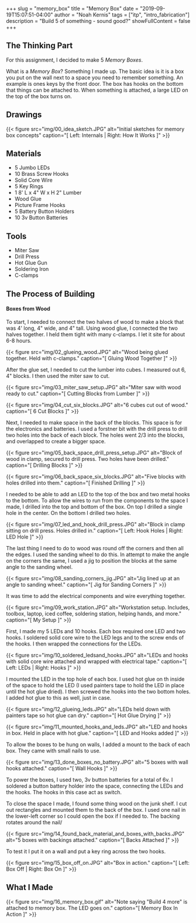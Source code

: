 +++
slug = "memory_box"
title = "Memory Box"
date = "2019-09-19T15:07:51-04:00"
author = "Noah Kernis"
tags = ["itp",  "intro_fabrication"]
description = "Build 5 of something - sound good?"
showFullContent = false
+++

## The Thinking Part

For this assignment, I decided to make 5 *Memory Boxes*. 

What is a *Memory Box*? Something I made up. The basic idea is it is a box you put on the wall next to a space you need to remember something. An example is ones keys by the front door. The box has hooks on the bottom that things can be attached to. When something is attached, a large LED on the top of the box turns on. 

## Drawings

{{< figure src="img/00_idea_sketch.JPG" alt="Initial sketches for memory box concepts" caption="[ Left: Internals | Right: How It Works ]" >}}

## Materials

- 5 Jumbo LEDs
- 10 Brass Screw Hooks
- Solid Core Wire
- 5 Key Rings
- 1 8' L x 4" W x H 2" Lumber
- Wood Glue
- Picture Frame Hooks
- 5 Battery Button Holders
- 10 3v Button Batteries

## Tools

- Miter Saw
- Drill Press
- Hot Glue Gun
- Soldering Iron
- C-clamps

## The Process of Building

#### Boxes from Wood

To start, I needed to connect the two halves of wood to make a block that was 4' long, 4" wide, and 4" tall. Using wood glue, I connected the two halves together. I held them tight with many c-clamps. I let it site for about 6-8 hours.

{{< figure src="img/02_glueing_wood.JPG" alt="Wood being glued together. Held with c-clamps." caption="[ Gluing Wood Together ]" >}}

After the glue set, I needed to cut the lumber into cubes. I measured out 6, 4" blocks. I then used the miter saw to cut.

{{< figure src="img/03_miter_saw_setup.JPG" alt="Miter saw with wood ready to cut." caption="[ Cutting Blocks from Lumber ]" >}}

{{< figure src="img/04_cut_six_blocks.JPG" alt="6 cubes cut out of wood." caption="[ 6 Cut Blocks ]" >}}

Next, I needed to make space in the back of the blocks. This space is for the electronics and batteries. I used a forstner bit with the drill press to drill two holes into the back of each block. The holes went 2/3 into the blocks, and overlapped to create a bigger space. 

{{< figure src="img/05_back_space_drill_press_setup.JPG" alt="Block of wood in clamp, secured to drill press. Two holes have been drilled." caption="[ Drilling Blocks ]" >}}

{{< figure src="img/06_back_space_six_blocks.JPG" alt="Five blocks with holes drilled into them." caption="[ Finished Drilling ]" >}}

I needed to be able to add an LED to the top of the box and two metal hooks to the bottom. To allow the wires to run from the components to the space I made, I drilled into the top and bottom of the box. On top I drilled a single hole in the center. On the bottom I drilled two holes. 

{{< figure src="img/07_led_and_hook_drill_press.JPG" alt="Block in clamp sitting on drill press. Holes drilled in." caption="[ Left: Hook Holes | Right: LED Hole ]" >}}

The last thing I need to do to wood was round off the corners and then all the edges. I used the sanding wheel to do this. In attempt to make the angle on the corners the same, I used a jig to position the blocks at the same angle to the sanding wheel.

{{< figure src="img/08_sanding_corners_jig.JPG" alt="Jig lined up at an angle to sanding wheel." caption="[ Jig for Sanding Corners ]" >}}

It was time to add the electrical components and wire everything together. 

{{< figure src="img/09_work_station.JPG" alt="Workstation setup. Includes, toolbox, laptop, iced coffee, soldering station, helping hands, and more." caption="[ My Setup ]" >}}

First, I made my 5 LEDs and 10 hooks. Each box required one LED and two hooks. I soldered solid core wire to the LED legs and to the screw ends of the hooks. I then wrapped the connections for the LEDs.

{{< figure src="img/10_soldered_ledsand_hooks.JPG" alt="LEDs and hooks with solid core wire attached and wrapped with electrical tape." caption="[ Left: LEDs | Right: Hooks ]" >}}

I mounted the LED in the top hole of each box. I used hot glue on th inside of the space to hold the LED (I used painters tape to hold the LED in place until the hot glue dried). I then screwed the hooks into the two bottom holes. I added hot glue to this as well, just in case.

{{< figure src="img/12_glueing_leds.JPG" alt="LEDs held down with painters tape so hot glue can dry." caption="[ Hot Glue Drying ]" >}}

{{< figure src="img/11_mounted_hooks_and_leds.JPG" alt="LED and hooks in box. Held in place with hot glue." caption="[ LED and Hooks added ]" >}}

To allow the boxes to be hung on walls, I added a mount to the back of each box. They came with small nails to use. 

{{< figure src="img/13_done_boxes_no_battery.JPG" alt="5 boxes with wall hooks attached." caption="[ Wall Hooks ]" >}}

To power the boxes, I used two, 3v button batteries for a total of 6v. I soldered a button battery holder into the space, connecting the LEDs and the hooks. The hooks in this case act as switch.

<!-- NOTE: Need photo of battery cell holder and of internal wiring -->

To close the space I made, I found some thing wood on the junk shelf. I cut out rectangles and mounted them to the back of the box. I used one nail in the lower-left corner so I could open the box if I needed to. The backing rotates around the nail/

{{< figure src="img/14_found_back_material_and_boxes_with_backs.JPG" alt="5 boxes with backings attached." caption="[ Backs Attached ]" >}}

To test it I put it on a wall and put a key ring across the two hooks.

{{< figure src="img/15_box_off_on.JPG" alt="Box in action." caption="[ Left: Box Off | Right: Box On ]" >}}

## What I Made

{{< figure src="img/16_memory_box.gif" alt="Note saying \"Build 4 more\" is attached to memory box. The LED goes on." caption="[ Memory Box In Action ]" >}}

<!-- ## Conclusions  -->
